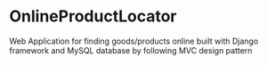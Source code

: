 # OnlineProductLocator
Web Application for finding goods/products online built with Django framework and MySQL database by following MVC design pattern
